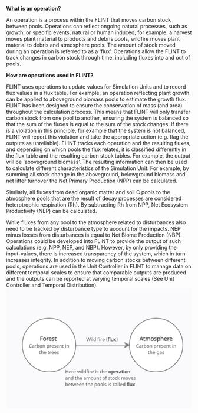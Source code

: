 **What is an operation?**

An operation is a process within the FLINT that moves carbon stock between pools. Operations can reflect ongoing natural processes, such as growth, or specific events, natural or human induced, for example, a harvest moves plant material to products and debris pools, wildfire moves plant material to debris and atmosphere pools. The amount of stock moved during an operation is referred to as a ‘flux’. Operations allow the FLINT to track changes in carbon stock through time, including fluxes into and out of pools.

**How are operations used in FLINT?**

FLINT uses operations to update values for Simulation Units and to record flux values in a flux table. For example, an operation reflecting plant growth can be applied to aboveground biomass pools to estimate the growth flux. FLINT has been designed to ensure the conservation of mass (and area) throughout the calculation process. This means that FLINT will only transfer carbon stock from one pool to another, ensuring the system is balanced so that the sum of the fluxes is equal to the sum of the stock changes. If there is a violation in this principle, for example that the system is not balanced, FLINT will report this violation and take the appropriate action (e.g. flag the outputs as unreliable).
FLINT tracks each operation and the resulting fluxes, and depending on which pools the flux relates, it is classified differently in the flux table and the resulting carbon stock tables. For example, the output will be ‘aboveground biomass’. The resulting information can then be used to calculate different characteristics of the Simulation Unit. For example, by summing all stock change in the aboveground, belowground biomass and net litter turnover the Net Primary Production (NPP) can be calculated.

Similarly, all fluxes from dead organic matter and soil C pools to the atmosphere pools that are the result of decay processes are considered heterotrophic respiration (Rh). By subtracting Rh from NPP, Net Ecosystem Productivity (NEP) can be calculated.

While fluxes from any pool to the atmosphere related to disturbances also need to be tracked by disturbance type to account for the impacts. NEP minus losses from disturbances is equal to Net Biome Production (NBP).
Operations could be developed into FLINT to provide the output of such calculations (e.g. NPP, NEP, and NBP). However, by only providing the input-values, there is increased transparency of the system, which in turn increases integrity. 
In addition to moving carbon stocks between different pools, operations are used in the Unit Controller in FLINT to manage data on different temporal scales to ensure that comparable outputs are produced and the outputs can be reported at varying temporal scales (See Unit Controller and Temporal Distribution). 
<br>
![image](images/operation_pic.png)
